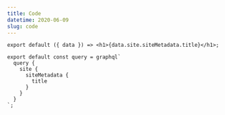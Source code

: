 ```yaml
---
title: Code
datetime: 2020-06-09
slug: code
---
```

    export default ({ data }) => <h1>{data.site.siteMetadata.title}</h1>;

```
export default const query = graphql`
  query {
    site {
      siteMetadata {
        title
      }
    }
  }
`;
```
